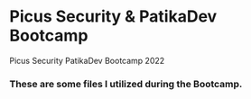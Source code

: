 # Picus Security & PatikaDev Bootcamp
Picus Security PatikaDev  Bootcamp 2022

### These are some files I utilized during the Bootcamp.
